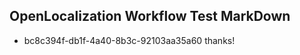 ## OpenLocalization Workflow Test MarkDown
* bc8c394f-db1f-4a40-8b3c-92103aa35a60 thanks!

<!--HONumber=Jul16_HO5-->


